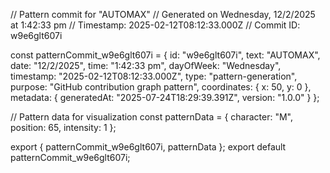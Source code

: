 // Pattern commit for "AUTOMAX"
// Generated on Wednesday, 12/2/2025 at 1:42:33 pm
// Timestamp: 2025-02-12T08:12:33.000Z
// Commit ID: w9e6glt607i

const patternCommit_w9e6glt607i = {
  id: "w9e6glt607i",
  text: "AUTOMAX",
  date: "12/2/2025",
  time: "1:42:33 pm",
  dayOfWeek: "Wednesday",
  timestamp: "2025-02-12T08:12:33.000Z",
  type: "pattern-generation",
  purpose: "GitHub contribution graph pattern",
  coordinates: {
    x: 50,
    y: 0
  },
  metadata: {
    generatedAt: "2025-07-24T18:29:39.391Z",
    version: "1.0.0"
  }
};

// Pattern data for visualization
const patternData = {
  character: "M",
  position: 65,
  intensity: 1
};

export { patternCommit_w9e6glt607i, patternData };
export default patternCommit_w9e6glt607i;

